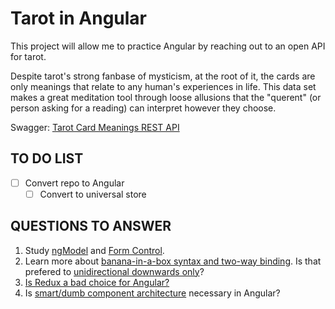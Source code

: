 # Tarot in Angular

This project will allow me to practice Angular by reaching out to an open API for tarot.

Despite tarot's strong fanbase of mysticism, at the root of it, the cards are only meanings that relate to any human's experiences in life. This data set makes a great meditation tool through loose allusions that the "querent" (or person asking for a reading) can interpret however they choose.

Swagger: [Tarot Card Meanings REST API](https://app.swaggerhub.com/apis/ekswagger/rws-tarot_card_api/1.0.0)

## TO DO LIST

- [ ] Convert repo to Angular
  - [ ] Convert to universal store

## QUESTIONS TO ANSWER

1. Study [ngModel](https://angular.io/api/forms/NgModel) and [Form Control](https://angular.io/api/forms/FormControl).
1. Learn more about [banana-in-a-box syntax and two-way binding](https://ofirrifo.medium.com/custom-angular-component-using-two-way-data-binding-aka-banana-in-a-box-syntax-9eb06b8cfb09). Is that prefered to [unidirectional downwards only](https://www.educative.io/answers/what-is-unidirectional-data-flow-in-react)?
1. [Is Redux a bad choice for Angular?](https://www.stackchief.com/blog/Why%20you%20should%20NEVER%20use%20Redux%20with%20Angular)
1. Is [smart/dumb component architecture](https://blog.angular-university.io/angular-2-smart-components-vs-presentation-components-whats-the-difference-when-to-use-each-and-why/) necessary in Angular?
